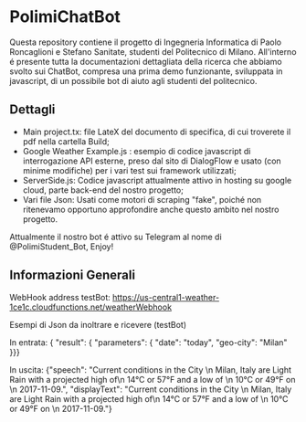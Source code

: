 # PolimiChatBot

Questa repository contiene il progetto di Ingegneria Informatica di Paolo Roncaglioni e Stefano Sanitate, studenti del Politecnico di Milano. All'interno é presente tutta la documentazioni dettagliata della ricerca che abbiamo svolto sui ChatBot, compresa una prima demo funzionante, sviluppata in javascript, di un possibile bot di aiuto agli studenti del politecnico. 

## Dettagli 

* Main project.tx: file LateX del documento di specifica, di cui troverete il pdf nella cartella Build;
* Google Weather Example.js : esempio di codice javascript di interrogazione API esterne, preso dal sito di DialogFlow e usato (con minime modifiche) per i vari test sui framework utilizzati;
* ServerSide.js: Codice javascript attualmente attivo in hosting su google cloud, parte back-end del nostro progetto;
* Vari file Json: Usati come motori di scraping "fake", poiché non ritenevamo opportuno approfondire anche questo ambito nel nostro progetto.


Attualmente il nostro bot é attivo su Telegram al nome di @PolimiStudent_Bot, Enjoy!

## Informazioni Generali

WebHook address testBot: https://us-central1-weather-1ce1c.cloudfunctions.net/weatherWebhook

Esempi di Json da inoltrare e ricevere (testBot)

In entrata: 
{ "result": {
    "parameters": {
      "date": "today",
      "geo-city": "Milan"    }}}

In uscita: 
{"speech": "Current conditions in the City \n        Milan, Italy are Light Rain with a projected high of\n        14°C or 57°F and a low of \n        10°C or 49°F on \n        2017-11-09.",
"displayText": "Current conditions in the City \n        Milan, Italy are Light Rain with a projected high of\n        14°C or 57°F and a low of \n        10°C or 49°F on \n        2017-11-09."}
